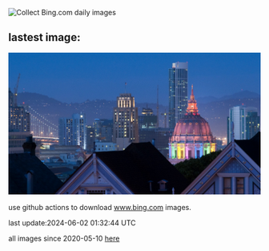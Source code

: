 ![Collect Bing.com daily images](https://github.com/counter2015/bing-daily-images/workflows/Collect%20Bing.com%20daily%20images/badge.svg)
## lastest image:
![](images/PrideMonthSF.jpg)

use github actions to download www.bing.com images.

last update:2024-06-02 01:32:44 UTC

all images since 2020-05-10 [here](https://github.com/counter2015/bing-daily-images/tree/master/images) 
